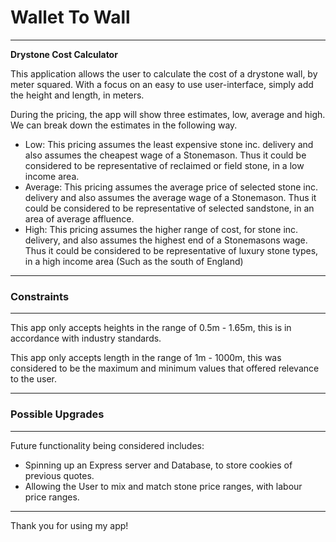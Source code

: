 # Wallet To Wall
---

**Drystone Cost Calculator**

This application allows the user to calculate the cost of a drystone wall, by meter squared. With a focus on an easy to use user-interface, simply add the height and length, in meters.

During the pricing, the app will show three estimates, low, average and high. We can break down the estimates in the following way. 

- Low: This pricing assumes the least expensive stone inc. delivery and also assumes the cheapest wage of a Stonemason. Thus it could be considered to be representative of reclaimed or field stone, in a low income area.
- Average: This pricing assumes the average price of selected stone inc. delivery and also assumes the average wage of a Stonemason. Thus it could be considered to be representative of selected sandstone, in an area of average affluence.
- High: This pricing assumes the higher range of cost, for stone inc. delivery, and also assumes the highest end of a Stonemasons wage. Thus it could be considered to be representative of luxury stone types, in a high income area (Such as the south of England)

---

### Constraints
---

This app only accepts heights in the range of 0.5m - 1.65m, this is in accordance with industry standards.

This app only accepts length in the range of 1m - 1000m, this was considered to be the maximum and minimum values that offered relevance to the user. 

---

### Possible Upgrades
---

Future functionality being considered includes:

- Spinning up an Express server and Database, to store cookies of previous quotes.
- Allowing the User to mix and match stone price ranges, with labour price ranges.

---

Thank you for using my app! 
